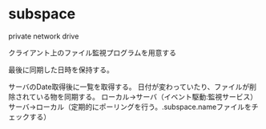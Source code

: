 # subspace
private network drive

クライアント上のファイル監視プログラムを用意する

最後に同期した日時を保持する。

サーバのDate取得後に一覧を取得する。
日付が変わっていたり、ファイルが削除されている物を同期する。
ローカル→サーバ（イベント駆動:監視サービス）
サーバ→ローカル（定期的にポーリングを行う。.subspace.nameファイルをチェックする）